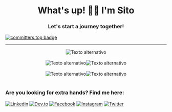 
<h1 align="center">What's up! 🐱‍👤 I'm Sito</h1>
<h3 align="center">Let's start a journey together!</h3>

[![committers.top badge](https://user-badge.committers.top/cuba/sito8943.svg)](https://user-badge.committers.top/cuba/sito8943)

*************


<div style="text-align:center">

<img src="https://raw.githubusercontent.com/sito8943/github-profile-summary-cards/master/profile-summary-card-output/onedark/0-profile-details.svg" alt="Texto alternativo">

</div>
<br>
<div style="display: flex; justify-content: center;" >

<img src="https://raw.githubusercontent.com/sito8943/github-profile-summary-cards/master/profile-summary-card-output/onedark/1-repos-per-language.svg" alt="Texto alternativo">

<img src="https://raw.githubusercontent.com/sito8943/github-profile-summary-cards/master/profile-summary-card-output/onedark/2-most-commit-language.svg" alt="Texto alternativo">

</div>
<br>
<div style="display: flex; justify-content: center;">

<img src="https://raw.githubusercontent.com/sito8943/github-profile-summary-cards/master/profile-summary-card-output/onedark/3-stats.svg" alt="Texto alternativo">

<img src="https://raw.githubusercontent.com/sito8943/github-profile-summary-cards/master/profile-summary-card-output/onedark/4-productive-time.svg" alt="Texto alternativo">

</div>

<br>
 
### Are you looking for extra hands? Find me here:
[![Linkedin](https://img.shields.io/badge/-LinkedIn-0A66C2?style=flat&logo=Linkedin&logoColor=white)](https://www.linkedin.com/in/carlos-andres-89556120b/)
[![Dev.to](https://img.shields.io/badge/Dev.to-0A0A0A?style=flat&logo=dev.to&logoColor=white)](https://dev.to/sitonimbus)
[![Facebook](https://img.shields.io/badge/Facebook-1877F2?style=flat&logo=facebook&logoColor=white)](https://www.facebook.com/carlosandres.moragonzalez.7/)
[![Instagram](https://img.shields.io/badge/Instagram-E4405F?style=flat&logo=instagram&logoColor=white)](https://www.instagram.com/carlosandresmoragonzalez/)
[![Twitter](https://img.shields.io/badge/Twitter-5865F2?style=flat&logo=twitter&logoColor=white)](https://twitter.com/sito8943)

